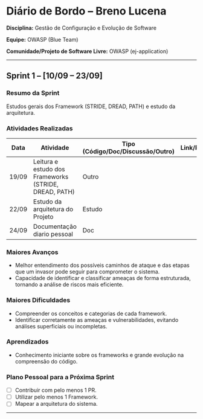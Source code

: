 # Diário de Bordo –  Breno Lucena

**Disciplina:** Gestão de Configuração e Evolução de Software

**Equipe:** OWASP (Blue Team)

**Comunidade/Projeto de Software Livre:** OWASP (ej-application)

---

## Sprint 1 – \[10/09 – 23/09]

### Resumo da Sprint

Estudos gerais dos Framework (STRIDE, DREAD, PATH) e estudo da arquitetura.

### Atividades Realizadas

| Data  | Atividade                                   | Tipo (Código/Doc/Discussão/Outro) | Link/Referência | Status    |
| ----- | ------------------------------------------- | --------------------------------- | --------------- | --------- |
| 19/09 | Leitura e estudo dos Frameworks (STRIDE, DREAD, PATH)            | Outro        |                 | Concluído |
| 22/09 | Estudo da arquitetura do Projeto            | Estudo                            |                 | Concluído |
| 24/09 | Documentação diario pessoal                 | Doc                               |                 | Concluído |

### Maiores Avanços

* Melhor entendimento dos possíveis caminhos de ataque e das etapas que um invasor pode seguir para comprometer o sistema.
* Capacidade de identificar e classificar ameaças de forma estruturada, tornando a análise de riscos mais eficiente.

### Maiores Dificuldades

* Compreender os conceitos e categorias de cada framework.
* Identificar corretamente as ameaças e vulnerabilidades, evitando análises superficiais ou incompletas.


### Aprendizados

* Conhecimento iniciante sobre os frameworks e grande evolução na compreensão do código.

### Plano Pessoal para a Próxima Sprint

* [ ] Contribuir com pelo menos 1 PR.
* [ ] Utilizar pelo menos 1 Framework.
* [ ] Mapear a arquitetura do sistema.

---



